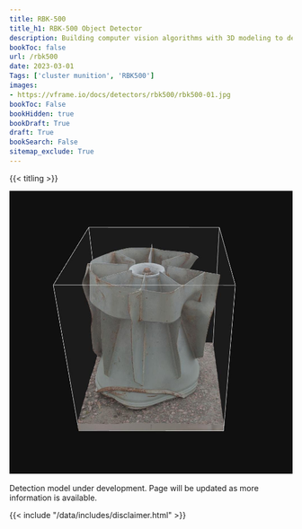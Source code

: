 ```yaml
---
title: RBK-500
title_h1: RBK-500 Object Detector
description: Building computer vision algorithms with 3D modeling to detect the RBK-500
bookToc: false
url: /rbk500
date: 2023-03-01
Tags: ['cluster munition', 'RBK500']
images:
- https://vframe.io/docs/detectors/rbk500/rbk500-01.jpg
bookToc: False
bookHidden: true
bookDraft: True
draft: True
bookSearch: False
sitemap_exclude: True
---
```


{{< titling >}}

![RBK-500 tail photogrammetry reconstruction model. &copy; Adam Harvey / VFRAME.io and Tech 4 Tracing. 2023](images/rbk500-02.jpg#watermark)

Detection model under development. Page will be updated as more information is available.

{{< include "/data/includes/disclaimer.html" >}}